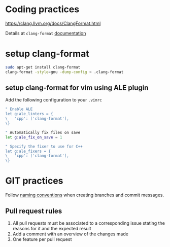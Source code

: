 # Coding practices

https://clang.llvm.org/docs/ClangFormat.html

Details at `clang-format` [documentation](https://clang.llvm.org/docs/ClangFormat.html)

# setup clang-format
```bash
sudo apt-get install clang-format
clang-format -style=gnu -dump-config > .clang-format
```

## setup clang-format for vim using ALE plugin
Add the following configuration to your `.vimrc`
```bash
" Enable ALE
let g:ale_linters = {
\   'cpp': ['clang-format'],
\}

" Automatically fix files on save
let g:ale_fix_on_save = 1

" Specify the fixer to use for C++
let g:ale_fixers = {
\   'cpp': ['clang-format'],
\}
```
# GIT practices

Follow [naming conventions](https://github.com/naming-convention/naming-convention-guides/tree/master/git) when creating branches and commit messages.

## Pull request rules
1. All pull requests must be associated to a corresponding issue stating the reasons for it and the expected result
2. Add a comment with an overview of the changes made
3. One feature per pull request
